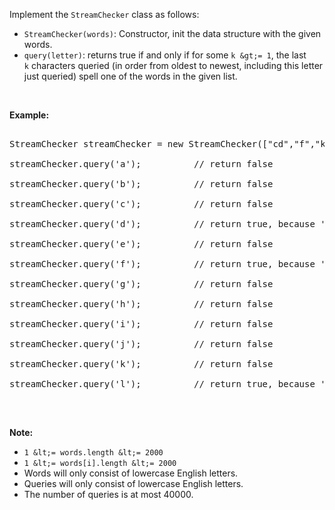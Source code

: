 Implement the `` StreamChecker `` class as follows:

*   `` StreamChecker(words) ``: Constructor, init the data structure with the given words.
*   `` query(letter) ``: returns true if and only if for some `` k &gt;= 1 ``, the last `` k ``&nbsp;characters queried (in order from oldest to newest, including this letter just queried) spell one of the words in the given list.

&nbsp;

__Example:__

<pre>
StreamChecker streamChecker = new StreamChecker(["cd","f","kl"]); // init the dictionary.
streamChecker.query('a');          // return false
streamChecker.query('b');          // return false
streamChecker.query('c');          // return false
streamChecker.query('d');          // return true, because 'cd' is in the wordlist
streamChecker.query('e');          // return false
streamChecker.query('f');          // return true, because 'f' is in the wordlist
streamChecker.query('g');          // return false
streamChecker.query('h');          // return false
streamChecker.query('i');          // return false
streamChecker.query('j');          // return false
streamChecker.query('k');          // return false
streamChecker.query('l');          // return true, because 'kl' is in the wordlist
</pre>

&nbsp;

__Note:__

*   `` 1 &lt;= words.length &lt;= 2000 ``
*   `` 1 &lt;= words[i].length &lt;= 2000 ``
*   Words will only consist of lowercase English letters.
*   Queries will only consist of lowercase English letters.
*   The number of queries is at most&nbsp;40000.